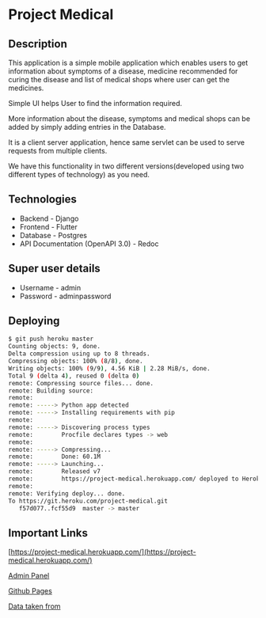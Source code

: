 # Project Medical

## Description

This application is a simple mobile application which enables users to get information about symptoms of a disease, medicine recommended for curing the disease and list of medical shops where user can get the medicines.

Simple UI helps User to find the information required.

More information about the disease, symptoms and medical shops can be added by simply adding entries in the Database.

It is a client server application, hence same servlet can be used to serve requests from multiple clients.

We have this functionality in two different versions(developed using two different types of technology) as you need.

## Technologies

- Backend - Django
- Frontend - Flutter
- Database - Postgres
- API Documentation (OpenAPI 3.0) - Redoc

## Super user details

- Username - admin
- Password - adminpassword

## Deploying

```bash
$ git push heroku master
Counting objects: 9, done.
Delta compression using up to 8 threads.
Compressing objects: 100% (8/8), done.
Writing objects: 100% (9/9), 4.56 KiB | 2.28 MiB/s, done.
Total 9 (delta 4), reused 0 (delta 0)
remote: Compressing source files... done.
remote: Building source:
remote:
remote: -----> Python app detected
remote: -----> Installing requirements with pip
remote:
remote: -----> Discovering process types
remote:        Procfile declares types -> web
remote:
remote: -----> Compressing...
remote:        Done: 60.1M
remote: -----> Launching...
remote:        Released v7
remote:        https://project-medical.herokuapp.com/ deployed to Heroku
remote:
remote: Verifying deploy... done.
To https://git.heroku.com/project-medical.git
   f57d077..fcf55d9  master -> master
```

## Important Links

[https://project-medical.herokuapp.com/](https://project-medical.herokuapp.com/)

[Admin Panel](https://project-medical.herokuapp.com/admin)

[Github Pages](https://github.com/kdsuneraavinash/project-medical)

[Data taken from](https://www.nhs.uk)